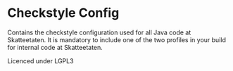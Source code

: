 # Checkstyle Config
Contains the checkstyle configuration used for all Java code at Skatteetaten. It is mandatory to include one of the two profiles in your build for internal code at Skatteetaten.

Licenced under LGPL3
